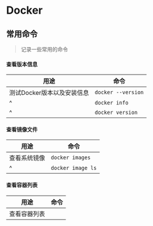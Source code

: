 # Docker

## 常用命令
>记录一些常用的命令

#### 查看版本信息

| 用途                       | 命令               |
| -------------------------- | ------------------ |
| 测试Docker版本以及安装信息 | `docker --version` |
| ^                          | `docker info`      |
| ^                          | `docker version`   |

#### 查看镜像文件
| 用途             | 命令 |
| ---------------- | ---- |
| 查看系统镜像 | `docker images` |
|^| `docker image ls`|

#### 查看容器列表
|用途|命令|
|-|-|
| 查看容器列表 |  |







